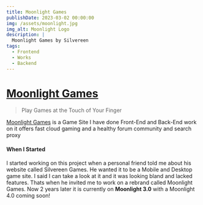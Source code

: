```yaml
---
title: Moonlight Games
publishDate: 2023-03-02 00:00:00
img: /assets/moonlight.jpg
img_alt: Moonlight Logo
description: |
  Moonlight Games by Silvereen
tags:
  - Frontend
  - Works
  - Backend
---
```

# [Moonlight Games](https://moonlight.silvereen.net)
> Play Games at the Touch of Your Finger

[Moonlight Games](https://moonlight.silvereen.net) is a Game Site I have done Front-End and Back-End work on it offers fast cloud gaming and a healthy forum community and search proxy
#### When I Started
I started working on this project when a personal friend told me about his website called Silvereen Games. He wanted it to be a Mobile and Desktop game site. I said I can take a look at it and it was looking bland and lacked features. Thats when he invited me to work on a rebrand called Moonlight Games. Now 2 years later it is currently on **Moonlight 3.0** with a Moonlight 4.0 coming soon!
